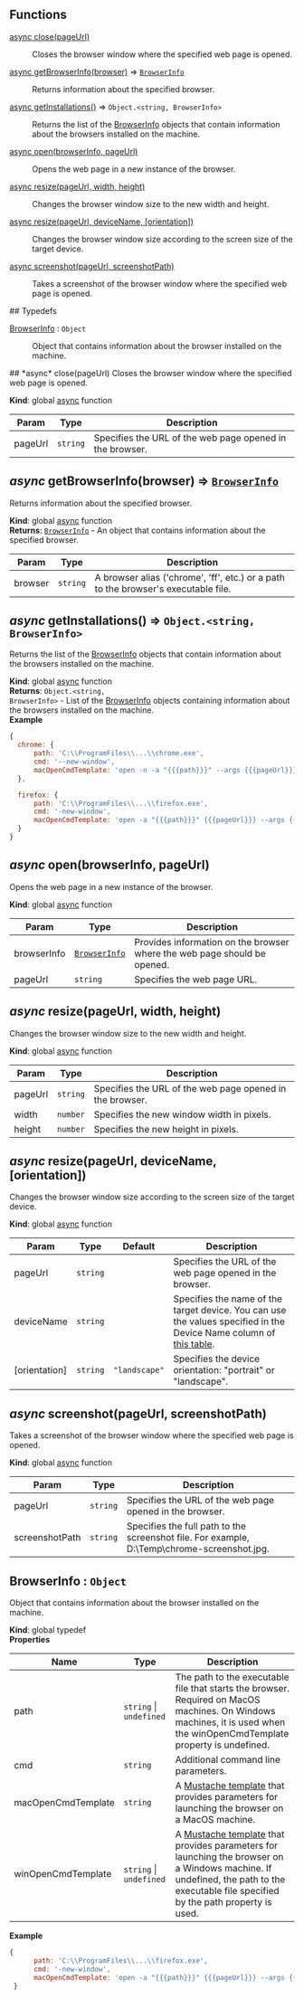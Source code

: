 ## Functions
<dl>
<dt><a href="#close">async close(pageUrl)</a></dt>
<dd><p>Closes the browser window where the specified web page is opened.</p>
</dd>
<dt><a href="#getBrowserInfo">async getBrowserInfo(browser)</a> ⇒ <code><a href="#BrowserInfo">BrowserInfo</a></code></dt>
<dd><p>Returns information about the specified browser.</p>
</dd>
<dt><a href="#getInstallations">async getInstallations()</a> ⇒ <code>Object.&lt;string, BrowserInfo&gt;</code></dt>
<dd><p>Returns the list of the <a href="#BrowserInfo">BrowserInfo</a> objects that contain information about the browsers installed on the machine.</p>
</dd>
<dt><a href="#open">async open(browserInfo, pageUrl)</a></dt>
<dd><p>Opens the web page in a new instance of the browser.</p>
</dd>
<dt><a href="#resize">async resize(pageUrl, width, height)</a></dt>
<dd><p>Changes the browser window size to the new width and height.</p>
</dd>
<dt><a href="#resize">async resize(pageUrl, deviceName, [orientation])</a></dt>
<dd><p>Changes the browser window size according to the screen size of the target device.</p>
</dd>
<dt><a href="#screenshot">async screenshot(pageUrl, screenshotPath)</a></dt>
<dd><p>Takes a screenshot of the browser window where the specified web page is opened.</p>
</dd>
</dl>
## Typedefs
<dl>
<dt><a href="#BrowserInfo">BrowserInfo</a> : <code>Object</code></dt>
<dd><p>Object that contains information about the browser installed on the machine.</p>
</dd>
</dl>
<a name="close"></a>
## *async* close(pageUrl)
Closes the browser window where the specified web page is opened.

**Kind**: global [async](http://tc39.github.io/ecmascript-asyncawait/) function  

| Param | Type | Description |
| --- | --- | --- |
| pageUrl | <code>string</code> | Specifies the URL of the web page opened in the browser. |

<a name="getBrowserInfo"></a>
## *async* getBrowserInfo(browser) ⇒ <code>[BrowserInfo](#BrowserInfo)</code>
Returns information about the specified browser.

**Kind**: global [async](http://tc39.github.io/ecmascript-asyncawait/) function  
**Returns**: <code>[BrowserInfo](#BrowserInfo)</code> - An object that contains information about the specified browser.  

| Param | Type | Description |
| --- | --- | --- |
| browser | <code>string</code> | A browser alias ('chrome', 'ff', etc.) or a path to the browser's executable file. |

<a name="getInstallations"></a>
## *async* getInstallations() ⇒ <code>Object.&lt;string, BrowserInfo&gt;</code>
Returns the list of the [BrowserInfo](#BrowserInfo) objects that contain information about the browsers installed on the machine.

**Kind**: global [async](http://tc39.github.io/ecmascript-asyncawait/) function  
**Returns**: <code>Object.&lt;string, BrowserInfo&gt;</code> - List of the [BrowserInfo](#BrowserInfo) objects
  containing information about the browsers installed on the machine.  
**Example**  
```js
{
  chrome: {
      path: 'C:\\ProgramFiles\\...\\chrome.exe',
      cmd: '--new-window',
      macOpenCmdTemplate: 'open -n -a "{{{path}}}" --args {{{pageUrl}}} {{{cmd}}}'
  },

  firefox: {
      path: 'C:\\ProgramFiles\\...\\firefox.exe',
      cmd: '-new-window',
      macOpenCmdTemplate: 'open -a "{{{path}}}" {{{pageUrl}}} --args {{{cmd}}}'
  }
}
```
<a name="open"></a>
## *async* open(browserInfo, pageUrl)
Opens the web page in a new instance of the browser.

**Kind**: global [async](http://tc39.github.io/ecmascript-asyncawait/) function  

| Param | Type | Description |
| --- | --- | --- |
| browserInfo | <code>[BrowserInfo](#BrowserInfo)</code> | Provides information on the browser where the web page should be opened. |
| pageUrl | <code>string</code> | Specifies the web page URL. |

<a name="resize"></a>
## *async* resize(pageUrl, width, height)
Changes the browser window size to the new width and height.

**Kind**: global [async](http://tc39.github.io/ecmascript-asyncawait/) function  

| Param | Type | Description |
| --- | --- | --- |
| pageUrl | <code>string</code> | Specifies the URL of the web page opened in the browser. |
| width | <code>number</code> | Specifies the new window width in pixels. |
| height | <code>number</code> | Specifies the new height in pixels. |

<a name="resize"></a>
## *async* resize(pageUrl, deviceName, [orientation])
Changes the browser window size according to the screen size of the target device.

**Kind**: global [async](http://tc39.github.io/ecmascript-asyncawait/) function  

| Param | Type | Default | Description |
| --- | --- | --- | --- |
| pageUrl | <code>string</code> |  | Specifies the URL of the web page opened in the browser. |
| deviceName | <code>string</code> |  | Specifies the name of the target device. You can use the values specified in the Device Name column of [this table](http://viewportsizes.com/). |
| [orientation] | <code>string</code> | <code>&quot;landscape&quot;</code> | Specifies the device orientation: "portrait" or "landscape". |

<a name="screenshot"></a>
## *async* screenshot(pageUrl, screenshotPath)
Takes a screenshot of the browser window where the specified web page is opened.

**Kind**: global [async](http://tc39.github.io/ecmascript-asyncawait/) function  

| Param | Type | Description |
| --- | --- | --- |
| pageUrl | <code>string</code> | Specifies the URL of the web page opened in the browser. |
| screenshotPath | <code>string</code> | Specifies the full path to the screenshot file. For example, D:\Temp\chrome-screenshot.jpg. |

<a name="BrowserInfo"></a>
## BrowserInfo : <code>Object</code>
Object that contains information about the browser installed on the machine.

**Kind**: global typedef  
**Properties**

| Name | Type | Description |
| --- | --- | --- |
| path | <code>string</code> &#124; <code>undefined</code> | The path to the executable file that starts the browser.  Required on MacOS machines. On Windows machines, it is used when the winOpenCmdTemplate property is undefined. |
| cmd | <code>string</code> | Additional command line parameters. |
| macOpenCmdTemplate | <code>string</code> | A [Mustache template](https://github.com/janl/mustache.js#templates)  that provides parameters for launching the browser on a MacOS machine. |
| winOpenCmdTemplate | <code>string</code> &#124; <code>undefined</code> | A [Mustache template](https://github.com/janl/mustache.js#templates)  that provides parameters for launching the browser on a Windows machine.  If undefined, the path to the  executable file specified by the path property is used. |

**Example**  
```js
{
      path: 'C:\\ProgramFiles\\...\\firefox.exe',
      cmd: '-new-window',
      macOpenCmdTemplate: 'open -a "{{{path}}}" {{{pageUrl}}} --args {{{cmd}}}'
 }
```
